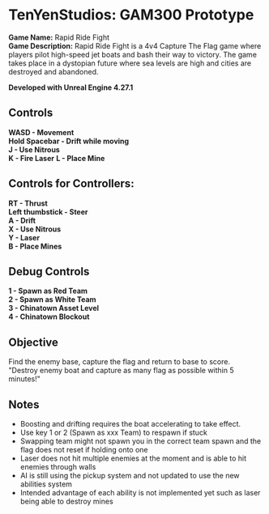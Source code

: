 # TenYenStudios: GAM300 Prototype

**Game Name:** Rapid Ride Fight  
**Game Description:** Rapid Ride Fight is a 4v4 Capture The Flag game where players pilot high-speed jet boats and bash their way to victory. The game takes place in a dystopian future where sea levels are high and cities are destroyed and abandoned.  
  
**Developed with Unreal Engine 4.27.1**  
  
## Controls
**WASD - Movement**  
**Hold Spacebar - Drift while moving**  
**J - Use Nitrous**  
**K - Fire Laser**
**L - Place Mine**

## Controls for Controllers:
**RT - Thrust**  
**Left thumbstick - Steer**  
**A - Drift**  
**X - Use Nitrous**  
**Y - Laser**  
**B - Place Mines**  

## Debug Controls
**1 - Spawn as Red Team**  
**2 - Spawn as White Team**  
**3 - Chinatown Asset Level**  
**4 - Chinatown Blockout**  

## Objective
Find the enemy base, capture the flag and return to base to score.  
"Destroy enemy boat and capture as many flag as possible within 5 minutes!"  

## Notes
- Boosting and drifting requires the boat accelerating to take effect.  
- Use key 1 or 2 (Spawn as xxx Team) to respawn if stuck  
- Swapping team might not spawn you in the correct team spawn and the flag does not reset if holding onto one  
- Laser does not hit multiple enemies at the moment and is able to hit enemies through walls  
- AI is still using the pickup system and not updated to use the new abilities system  
- Intended advantage of each ability is not implemented yet such as laser being able to destroy mines  
